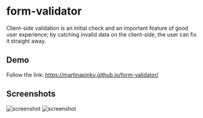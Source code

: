 # form-validator
Client-side validation is an initial check and an important feature of good user experience; by catching invalid data on the client-side, the user can fix it straight away.

## Demo
Follow the link: https://martinapinky.github.io/form-validator/

## Screenshots
![screenshot](https://github.com/martinapinky/form-validator/blob/master/screenshot_2.jpg?raw=true)
![screenshot](https://github.com/martinapinky/form-validator/blob/master/screenshot_1.jpg?raw=true)

